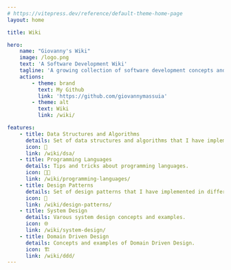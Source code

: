 ```yaml
---
# https://vitepress.dev/reference/default-theme-home-page
layout: home

title: Wiki

hero:
    name: "Giovanny's Wiki"
    image: /logo.png
    text: 'A Software Development Wiki'
    tagline: 'A growing collection of software development concepts and examples.'
    actions:
        - theme: brand
          text: My Github
          link: 'https://github.com/giovannymassuia'
        - theme: alt
          text: Wiki
          link: /wiki/

features:
    - title: Data Structures and Algorithms
      details: Set of data structures and algorithms that I have implemented in different languages.
      icon: 🤖
      link: /wiki/dsa/
    - title: Programming Languages
      details: Tips and tricks about programming languages.
      icon: 👨‍💻
      link: /wiki/programming-languages/
    - title: Design Patterns
      details: Set of design patterns that I have implemented in different languages.
      icon: 🎨
      link: /wiki/design-patterns/
    - title: System Design
      details: Varous system design concepts and examples.
      icon: 🌐
      link: /wiki/system-design/
    - title: Domain Driven Design
      details: Concepts and examples of Domain Driven Design.
      icon: 🏗
      link: /wiki/ddd/
---
```

